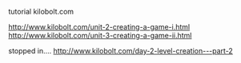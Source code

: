 tutorial kilobolt.com

http://www.kilobolt.com/unit-2-creating-a-game-i.html
http://www.kilobolt.com/unit-3-creating-a-game-ii.html

stopped in....
http://www.kilobolt.com/day-2-level-creation---part-2